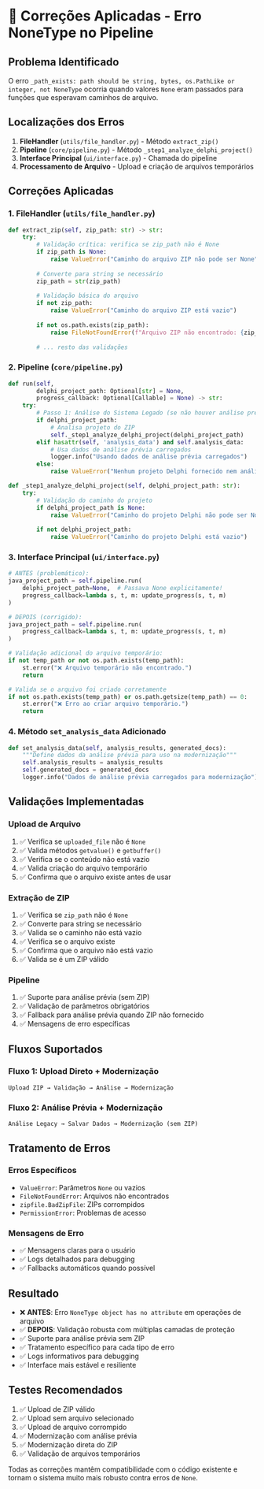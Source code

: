 # 🔧 Correções Aplicadas - Erro NoneType no Pipeline

## Problema Identificado
O erro `_path_exists: path should be string, bytes, os.PathLike or integer, not NoneType` ocorria quando valores `None` eram passados para funções que esperavam caminhos de arquivo.

## Localizações dos Erros
1. **FileHandler** (`utils/file_handler.py`) - Método `extract_zip()`
2. **Pipeline** (`core/pipeline.py`) - Método `_step1_analyze_delphi_project()`
3. **Interface Principal** (`ui/interface.py`) - Chamada do pipeline
4. **Processamento de Arquivo** - Upload e criação de arquivos temporários

## Correções Aplicadas

### 1. FileHandler (`utils/file_handler.py`)
```python
def extract_zip(self, zip_path: str) -> str:
    try:
        # Validação crítica: verifica se zip_path não é None
        if zip_path is None:
            raise ValueError("Caminho do arquivo ZIP não pode ser None")
        
        # Converte para string se necessário
        zip_path = str(zip_path)
        
        # Validação básica do arquivo
        if not zip_path:
            raise ValueError("Caminho do arquivo ZIP está vazio")
        
        if not os.path.exists(zip_path):
            raise FileNotFoundError(f"Arquivo ZIP não encontrado: {zip_path}")
        
        # ... resto das validações
```

### 2. Pipeline (`core/pipeline.py`)
```python
def run(self, 
        delphi_project_path: Optional[str] = None, 
        progress_callback: Optional[Callable] = None) -> str:
    try:
        # Passo 1: Análise do Sistema Legado (se não houver análise prévia)
        if delphi_project_path:
            # Analisa projeto do ZIP
            self._step1_analyze_delphi_project(delphi_project_path)
        elif hasattr(self, 'analysis_data') and self.analysis_data:
            # Usa dados de análise prévia carregados
            logger.info("Usando dados de análise prévia carregados")
        else:
            raise ValueError("Nenhum projeto Delphi fornecido nem análise prévia disponível")

def _step1_analyze_delphi_project(self, delphi_project_path: str):
    try:
        # Validação do caminho do projeto
        if delphi_project_path is None:
            raise ValueError("Caminho do projeto Delphi não pode ser None")
        
        if not delphi_project_path:
            raise ValueError("Caminho do projeto Delphi está vazio")
```

### 3. Interface Principal (`ui/interface.py`)
```python
# ANTES (problemático):
java_project_path = self.pipeline.run(
    delphi_project_path=None,  # Passava None explicitamente!
    progress_callback=lambda s, t, m: update_progress(s, t, m)
)

# DEPOIS (corrigido):
java_project_path = self.pipeline.run(
    progress_callback=lambda s, t, m: update_progress(s, t, m)
)

# Validação adicional do arquivo temporário:
if not temp_path or not os.path.exists(temp_path):
    st.error("❌ Arquivo temporário não encontrado.")
    return

# Valida se o arquivo foi criado corretamente
if not os.path.exists(temp_path) or os.path.getsize(temp_path) == 0:
    st.error("❌ Erro ao criar arquivo temporário.")
    return
```

### 4. Método `set_analysis_data` Adicionado
```python
def set_analysis_data(self, analysis_results, generated_docs):
    """Define dados da análise prévia para uso na modernização"""
    self.analysis_results = analysis_results
    self.generated_docs = generated_docs
    logger.info("Dados de análise prévia carregados para modernização")
```

## Validações Implementadas

### Upload de Arquivo
1. ✅ Verifica se `uploaded_file` não é `None`
2. ✅ Valida métodos `getvalue()` e `getbuffer()`
3. ✅ Verifica se o conteúdo não está vazio
4. ✅ Valida criação do arquivo temporário
5. ✅ Confirma que o arquivo existe antes de usar

### Extração de ZIP
1. ✅ Verifica se `zip_path` não é `None`
2. ✅ Converte para string se necessário
3. ✅ Valida se o caminho não está vazio
4. ✅ Verifica se o arquivo existe
5. ✅ Confirma que o arquivo não está vazio
6. ✅ Valida se é um ZIP válido

### Pipeline
1. ✅ Suporte para análise prévia (sem ZIP)
2. ✅ Validação de parâmetros obrigatórios
3. ✅ Fallback para análise prévia quando ZIP não fornecido
4. ✅ Mensagens de erro específicas

## Fluxos Suportados

### Fluxo 1: Upload Direto + Modernização
```
Upload ZIP → Validação → Análise → Modernização
```

### Fluxo 2: Análise Prévia + Modernização
```
Análise Legacy → Salvar Dados → Modernização (sem ZIP)
```

## Tratamento de Erros

### Erros Específicos
- `ValueError`: Parâmetros `None` ou vazios
- `FileNotFoundError`: Arquivos não encontrados
- `zipfile.BadZipFile`: ZIPs corrompidos
- `PermissionError`: Problemas de acesso

### Mensagens de Erro
- ✅ Mensagens claras para o usuário
- ✅ Logs detalhados para debugging
- ✅ Fallbacks automáticos quando possível

## Resultado
- ❌ **ANTES**: Erro `NoneType object has no attribute` em operações de arquivo
- ✅ **DEPOIS**: Validação robusta com múltiplas camadas de proteção
- ✅ Suporte para análise prévia sem ZIP
- ✅ Tratamento específico para cada tipo de erro
- ✅ Logs informativos para debugging
- ✅ Interface mais estável e resiliente

## Testes Recomendados
1. ✅ Upload de ZIP válido
2. ✅ Upload sem arquivo selecionado
3. ✅ Upload de arquivo corrompido
4. ✅ Modernização com análise prévia
5. ✅ Modernização direta do ZIP
6. ✅ Validação de arquivos temporários

Todas as correções mantêm compatibilidade com o código existente e tornam o sistema muito mais robusto contra erros de `None`.
